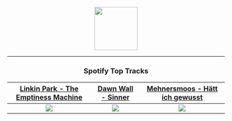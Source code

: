 <p align="center">
  <a href="https://www.tobiasmichael.de">
    <img src="https://tobiasmichael.de/assets/logo.gif" width="100" height="100"/>
  </a>
</p>

---

<h3 align="center">Spotify Top Tracks</h3>

[Linkin Park - The Emptiness Machine](https://open.spotify.com/track/2PnlsTsOTLE5jnBnNe2K0A)|[Dawn Wall - Sinner](https://open.spotify.com/track/2R6zg6SWygSvY4wzv8BXId)|[Mehnersmoos - Hätt ich gewusst](https://open.spotify.com/track/1RnG9agd67ZLeaedUIfaWw)
:---:|:----:|:----:
<img src="https://i.scdn.co/image/ab67616d00001e02c0db065619ed208515412917"/>|<img src="https://i.scdn.co/image/ab67616d00001e02eee6e0c5c6cd1e56671b7919"/>|<img src="https://i.scdn.co/image/ab67616d00001e029bf89e465f91f51d40133e14"/>